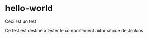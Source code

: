# hello-world
Ceci est un test

Ce test est destiné à tester le comportement automatique de Jenkins
